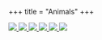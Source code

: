+++
title = "Animals"
+++
<div class="photogallery">
<a href="https://drive.google.com/open?id=0B3e2zRvXHH5FbVFkNTlvQjQ2dkU">
<img src="/img/My ears touched the chair thumbnail.jpg" />
</a>
<a href="https://drive.google.com/open?id=0B3e2zRvXHH5FV05mcnplOTBsbG8">
<img src="/img/Desert%20Mouse%20-%20Arches%20National%20Park%20thumbnail.jpeg" />
</a>
<a href="https://drive.google.com/open?id=0B3e2zRvXHH5FdWE4TzFZZ2liZlE">
<img src="/img/Wild%20cat%20in%20Zurich%20Wildnispark%20thumbnail.jpeg">
</a>
<a href="https://drive.google.com/open?id=0B3e2zRvXHH5Fakx1RmZkaUZZam8">
<img src="/img/Bear%20in%20Zurich%20Wildnispark%20thumbnail.jpeg">
</a>
<a href="https://drive.google.com/open?id=0B3e2zRvXHH5FRXNjNTN6T0ZzdDA">
<img src="/img/Cat%20walk%20thumbnail.jpg" />
</a>
<a href="https://drive.google.com/open?id=0B3e2zRvXHH5FS3hZSlN3a04zRlE">
<img src="/img/Black and white cat thumbnail.jpg" />
</a>
</div>
